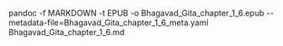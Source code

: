 pandoc -f MARKDOWN -t EPUB -o Bhagavad_Gita_chapter_1_6.epub --metadata-file=Bhagavad_Gita_chapter_1_6_meta.yaml  Bhagavad_Gita_chapter_1_6.md
